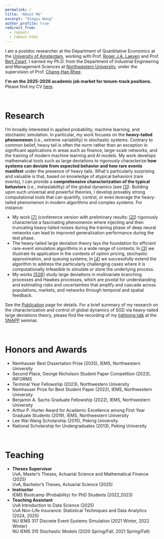 ```yaml
---
permalink: /
title: "About Me"
excerpt: "Xingyu Wang"
author_profile: true
redirect_from: 
  - /about/
  - /about.html
---
```


I am a postdoc researcher at the Department of Quantitative Economics at the [University of Amsterdam](https://www.uva.nl/en), working with Prof. [Roger J.A. Laeven](https://www.rogerlaeven.nl) and Prof. [Bert Zwart](https://www.tue.nl/en/research/researchers/bert-zwart). I earned my Ph.D. from the Department of Industrial Engineering and Management Sciences at [Northwestern
University](https://www.northwestern.edu/), under the supervision of Prof. [Chang-Han Rhee](https://chrhee.github.io/). 

**I'm on the 2025-2026 academic job market for tenure-track positions.** Please find my CV [here](https://joshwang0322.github.io/files/CV_XingyuWang_2025.pdf). 


<!-- <br>

Upcoming Presentations
======
- **Sample Path Large Deviations for Multivariate Heavy-Tailed Hawkes Processes** <br>
  Tuesday, October 28 | Learning, Control and Queues, 4:15 PM - 5:30 PM, Bldg A Lvl 4 A405, *INFORMS Annual Meeting, Atlanta, GA* -->

<br>

Research
======

I’m broadly interested in applied probability, machine learning, and stochastic simulation. In particular, my work focuses on the **heavy-tailed phenomenon** (i.e., extreme variability) in stochastic systems. Contrary to common belief, heavy tail is often the norm rather than an exception in significant applications in areas such as finance, large-scale networks, and the training of modern machine learning and AI models. My work develops mathematical tools such as large deviations to rigorously characterize **how systems can deviate from expected behavior and how rare events manifest** under the presence of heavy tails. What's particularly surprising and valuable is that, based on knowledge of atypical behaviors (rare events), I can provide a **comprehensive characterization of the typical behaviors** (i.e., metastability) of the global dynamics (see [[1]](https://arxiv.org/pdf/2307.03479.pdf)). Building upon such universal and powerful theories, I develop provably strong computational tools that can quantify, control, or even leverage the heavy-tailed phenomenon in modern algorithms and complex systems. For instance:
- My work [[7]](https://arxiv.org/pdf/2510.20905) (conference version with preliminary results: [[2]](https://openreview.net/pdf?id=B3Nde6lvab)) rigorously characterize a fascinating phenomenon where injecting and then truncating heavy-tailed noises during the training phase of deep neural networks can lead to improved generalization performance during the test phase.
- The heavy-tailed large deviation theory lays the foundation for efficient rare-event simulation algorithms in a wide range of contexts; In [[3]](https://joshwang0322.github.io/files/WangRhee23b.pdf) we illustrate its application in the contexts of option pricing, stochastic approximation, and queuing systems; In [[4]](https://arxiv.org/pdf/2309.13820) we successfully extend the algorithm to address the particularly challenging cases where it is computationally infeasible to simulate or store the underlying process.
- My works [[5]](https://arxiv.org/pdf/2503.01004)[[6]](https://arxiv.org/pdf/2504.01119) study large deviations in multivariate branching processes and Hawkes processes, which are pivotal for understanding and estimating risks and uncertainties that amplify and cascade across populations, markets, and networks through temporal and spatial feedback.

See the [Publication](https://joshwang0322.github.io/publications/) page for details. For a brief summary of my research on the characterization and control of global dynamics of SGD via heavy-tailed large deviations theory, please find the recording of my [lightning talk](https://youtu.be/iXtA03euFQY?si=hadEnBdoLAH_ojpx&t=2831) at the [SNAPP](https://sites.google.com/view/snappseminar/home?authuser=0) seminar. 


<br>

Honors and Awards
======

- Nemhauser Best Dissertation Prize (2025), IEMS, Northwestern University
- Second Place, George Nicholson Student Paper Competition (2023), INFORMS
- Terminal Year Fellowship (2023), Northwestern University
- Nemhauser Prize for Best Student Paper (2022), IEMS, Northwestern University
- Benjamin A. Sachs Graduate Fellowship (2022), IEMS, Northwestern University
- Arthur P. Hurter Award for Academic Excellence among First Year Graduate Students (2019), IEMS, Northwestern University
- Lee Wai Wang Scholarship (2015), Peking University
- National Scholarship for Undergraduates (2013), Peking University

<br>

Teaching
=====

- **Theses Supervisor** <br>
  UvA, Master’s Theses, Actuarial Science and Mathematical Finance (2025) <br>
  UvA, Bachelor’s Theses, Actuarial Science (2025) <br>
- **Instructor** <br>
  IEMS Bootcamp (Probability) for PhD Students (2022,2023) <br>
- **Teaching Assistant** <br>
  UvA Introduction to Data Science (2025) <br>
  UvA Non-Life Insurance: Statistical Techniques and Data Analytics (2024, 2025) <br>
  NU IEMS 317 Discrete Event Systems Simulation (2021 Winter, 2022 Winter) <br>
  NU IEMS 315 Stochastic Models (2020 Spring/Fall, 2021 Spring/Fall) <br>
